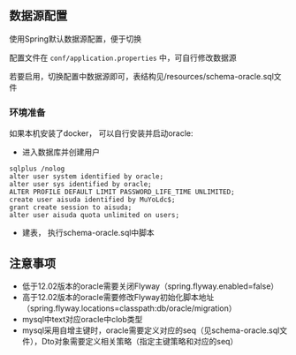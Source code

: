 ## 数据源配置

使用Spring默认数据源配置，便于切换

配置文件在 `conf/application.properties` 中，可自行修改数据源

若要启用，切换配置中数据源即可，表结构见/resources/schema-oracle.sql文件

### 环境准备
如果本机安装了docker， 可以自行安装并启动oracle:

- 进入数据库并创建用户
```
sqlplus /nolog
alter user system identified by oracle;
alter user sys identified by oracle;
ALTER PROFILE DEFAULT LIMIT PASSWORD_LIFE_TIME UNLIMITED;
create user aisuda identified by MuYoLdc$;
grant create session to aisuda;
alter user aisuda quota unlimited on users;
```
- 建表， 执行schema-oracle.sql中脚本

## 注意事项
- 低于12.02版本的oracle需要关闭Flyway（spring.flyway.enabled=false）
- 高于12.02版本的oracle需要修改Flyway初始化脚本地址（spring.flyway.locations=classpath:db/oracle/migration）
- mysql中text对应oracle中clob类型
- mysql采用自增主键时，oracle需要定义对应的seq（见schema-oracle.sql文件），Dto对象需要定义相关策略（指定主键策略和对应的seq）